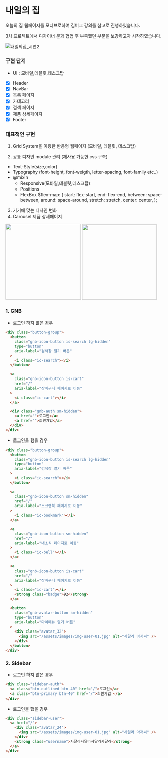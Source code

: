 # 내일의 집

오늘의 집 웹페이지를 모티브로하여 김버그 강의를 참고로 진행하였습니다.

3차 프로젝트에서 디자이너 분과 협업 후 부족했던 부분을 보강하고자 시작하였습니다.


![내일의집_시연2](https://user-images.githubusercontent.com/77766718/141097875-315039fc-973f-410c-94c7-302e81f5a211.gif)


### 구현 단계
+ UI : 모바일,테블릿,데스크탑
- [x] Header
- [x] NavBar
- [x] 목록 페이지
- [x] 카테고리
- [x] 검색 페이지
- [x] 제품 상세페이지
- [x] Footer

### 대표적인 구현
1. Grid System을 이용한 반응형 웹페이지 (모바일, 테블릿, 데스크탑)

2. 공통 디자인 module 관리 (재사용 가능한 css 구축)
+ Text-Style(size,color)
+ Typography (font-height, font-weigth, letter-spacing, font-family etc..)
+ @mixin
  + Responsive(모바일,테블릿,데스크탑)
  + Positions
  + FlexBox
  $flex-map: (
  start: flex-start,
  end: flex-end,
  between: space-between,
  around: space-around,
  stretch: stretch,
  center: center,
); 

3. 기기에 맞는 디자인 변화
4. Carousel 제품 상세페이지


<img width="241" src="https://user-images.githubusercontent.com/77766718/137096199-1980c87a-989a-4cc1-a6dd-3cbcfa1f7542.png"> <img width="239" src="https://user-images.githubusercontent.com/77766718/137096244-b1e9e66a-ffdf-4b1d-9689-9c01594b684c.png">





### 1. GNB

- 로그인 하지 않은 경우

```html
<div class="button-group">
  <button
    class="gnb-icon-button is-search lg-hidden"
    type="button"
    aria-label="검색창 열기 버튼"
  >
    <i class="ic-search"></i>
  </button>

  <a
    class="gnb-icon-button is-cart"
    href="/"
    aria-label="장바구니 페이지로 이동"
  >
    <i class="ic-cart"></i>
  </a>

  <div class="gnb-auth sm-hidden">
    <a href="">로그인</a>
    <a href="">회원가입</a>
  </div>
</div>
```

- 로그인을 했을 경우

```html
<div class="button-group">
  <button
    class="gnb-icon-button is-search lg-hidden"
    type="button"
    aria-label="검색창 열기 버튼"
  >
    <i class="ic-search"></i>
  </button>

  <a
    class="gnb-icon-button sm-hidden"
    href="/"
    aria-label="스크랩북 페이지로 이동"
  >
    <i class="ic-bookmark"></i>
  </a>

  <a
    class="gnb-icon-button sm-hidden"
    href="/"
    aria-label="내소식 페이지로 이동"
  >
    <i class="ic-bell"></i>
  </a>

  <a
    class="gnb-icon-button is-cart"
    href="/"
    aria-label="장바구니 페이지로 이동"
  >
    <i class="ic-cart"></i>
    <strong class="badge">92</strong>
  </a>

  <button
    class="gnb-avatar-button sm-hidden"
    type="button"
    aria-label="마이메뉴 열기 버튼"
  >
    <div class="avatar_32">
      <img src="/assets/images/img-user-01.jpg" alt="사달라 아저씨" />
    </div>
  </button>
</div>
```

### 2. Sidebar

- 로그인 하지 않은 경우

```html
<div class="sidebar-auth">
  <a class="btn-outlined btn-40" href="/">로그인</a>
  <a class="btn-primary btn-40" href="/">회원가입 </a>
</div>
```

- 로그인을 했을 경우

```html
<div class="sidebar-user">
  <a href="/">
    <div class="avatar_24">
      <img src="/assets/images/img-user-01.jpg" alt="사달라 아저씨" />
    </div>
    <strong class="username">사달라사달라사달라사달라</strong>
  </a>
</div>
```
